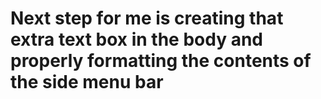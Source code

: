 # Next step for me is creating that extra text box in the body and properly formatting the contents of the side menu bar
